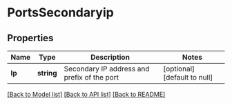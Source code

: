 # PortsSecondaryip

## Properties
Name | Type | Description | Notes
------------ | ------------- | ------------- | -------------
**Ip** | **string** | Secondary IP address and prefix of the port | [optional] [default to null]

[[Back to Model list]](../README.md#documentation-for-models) [[Back to API list]](../README.md#documentation-for-api-endpoints) [[Back to README]](../README.md)


